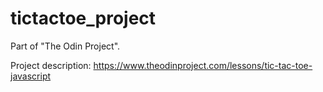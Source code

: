 # tictactoe_project

Part of "The Odin Project".

Project description: https://www.theodinproject.com/lessons/tic-tac-toe-javascript